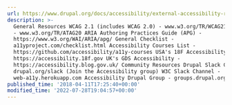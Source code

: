 ```yaml
---
url: https://www.drupal.org/docs/accessibility/external-accessibility-resources
description: >-
  General Resources WCAG 2.1 (includes WCAG 2.0) - www.w3.org/TR/WCAG21 ATAG 2.0
  - www.w3.org/TR/ATAG20 ARIA Authoring Practices Guide (APG) -
  https://www.w3.org/WAI/ARIA/apg/ General Checklist -
  a11yproject.com/checklist.html Accessibility Courses List -
  https://github.com/accessibility/a11y-courses USA's 18F Accessibility -
  https://accessibility.18f.gov UK's GDS Accessibility -
  https://accessibility.blog.gov.uk/ Community Resources Drupal Slack Channel -
  drupal.org/slack (Join the Accessibility group) W3C Slack Channel -
  web-a11y.herokuapp.com Accessibility Drupal Group - groups.drupal.org/acc
published_time: '2018-04-11T17:25:40+00:00'
modified_time: '2022-07-28T19:04:57+00:00'
---
```

